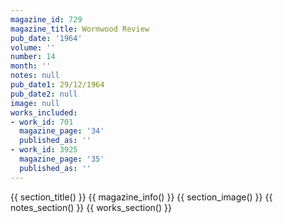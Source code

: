 ```yaml
---
magazine_id: 729
magazine_title: Wormwood Review
pub_date: '1964'
volume: ''
number: 14
month: ''
notes: null
pub_date1: 29/12/1964
pub_date2: null
image: null
works_included:
- work_id: 701
  magazine_page: '34'
  published_as: ''
- work_id: 3925
  magazine_page: '35'
  published_as: ''
---
```


{{ section_title() }}
{{ magazine_info() }}
{{ section_image() }}
{{ notes_section() }}
{{ works_section() }}
